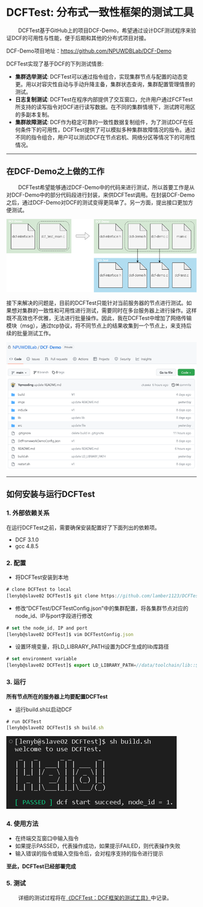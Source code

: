 # DCFTest: 分布式一致性框架的测试工具
&#160; &#160; &#160; &#160; DCFTest基于GitHub上的项目DCF-Demo，希望通过设计DCF测试程序来验证DCF的可用性与性能，便于后期和其他的分布式项目对接。

DCF-Demo项目地址：https://github.com/NPUWDBLab/DCF-Demo

DCFTest实现了基于DCF的下列测试情景:
 * **集群选举测试**: DCFTest可以通过指令组合，实现集群节点与配置的动态变更。用以对容灾性自动与手动升降主备，集群状态查询，集群配置管理情景的测试。
 * **日志复制测试**: DCFTest在程序内部提供了交互窗口，允许用户通过FCFTest所支持的读写指令对DCF进行读写数据。在不同的集群情境下，测试跨可用区的多副本复制。
 * **集群故障测试**: DCF作为稳定可靠的一致性数据复制组件，为了测试DCF在任何条件下的可用性，DCFTest提供了可以模拟多种集群故障情况的指令。通过不同的指令组合，用户可以测试DCF在节点宕机、网络分区等情况下的可用性情况。

---

## 在DCF-Demo之上做的工作

&#160; &#160; &#160; &#160; DCFTest希望能够通过DCF-Demo中的代码来进行测试，所以首要工作是从对DCF-Demo中的部分代码段进行封装，来供DCFTest调用。在封装DCF-Demo之后，通过DCF-Demo对DCF的测试变得更简单了。另一方面，提出接口更加方便测试。

![DCF-Test与DCF-Demo间的联系](./imgs/Figure1.png)

接下来解决的问题是，目前的DCFTest只能针对当前服务器的节点进行测试。如果想对集群的一致性和可用性进行测试，需要同时在多台服务器上进行操作。这样既不高效也不优雅，无法进行批量操作。因此，我在DCFTest中增加了网络传输模块（msg），通过tcp协议，将不同节点上的结果收集到一个节点上，来支持后续的批量测试工作。

![为DCFTest添加网络传输模块](./imgs/Figure2.png)

---

## 如何安装与运行DCFTest

### 1. 外部依赖关系

在运行DCFTest之前，需要确保安装配置好了下面列出的依赖项。
* DCF 3.1.0 
* gcc 4.8.5

### 2. 配置

* 将DCFTest安装到本地
```javascript
# clone DCFTest to local
[lenyb@slave02 DCFTest]$ git clone https://github.com/lamber1123/DCFTest.git
```
* 修改“DCFTest/DCFTestConfig.json”中的集群配置，将各集群节点对应的node_id、IP与port字段进行修改
```javascript
# set the node_id, IP and port
[lenyb@slave02 DCFTest]$ vim DCFTestConfig.json
```
* 设置环境变量，将LD_LIBRARY_PATH设置为DCF生成的lib库路径
```javascript
# set environment variable
[lenyb@slave02 DCFTest]$ export LD_LIBRARY_PATH=//data/toolchain/lib::$LD_LIBRARY_PATH
```

### 3. 运行

**所有节点所在的服务器上均要配置DCFTest**
* 运行build.sh以启动DCF
```javascript
# run DCFTest
[lenyb@slave02 DCFTest]$ sh build.sh
```

![DCF-Demo在GitHub上的仓库](./imgs/Figure3.png)

### 4. 使用方法

* 在终端交互窗口中输入指令
* 如果提示PASSED，代表操作成功，如果提示FAILED，则代表操作失败
* 输入错误的指令或输入空指令后，会对程序支持的指令进行提示

**至此，DCFTest已经部署完成**

### 5. 测试

&#160; &#160; &#160; &#160; 详细的测试过程将在<a href="https://lamber1123.github.io/2022/12/07/DCFTest%EF%BC%9ADCF%E6%B5%8B%E8%AF%95%E6%A1%86%E6%9E%B6%E7%9A%84%E8%AE%BE%E8%AE%A1/">《DCFTest：DCF框架的测试工具》</a>中记录。

